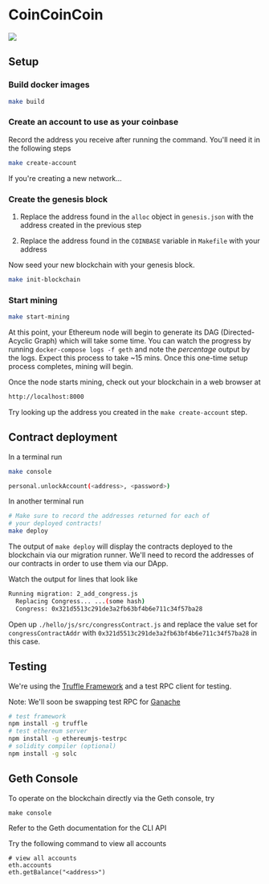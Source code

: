# CoinCoinCoin

![](https://defenders.org/sites/default/files/styles/homepage-feature-2015/public/black-bear_duane-cross.png?itok=zDF-t85w)

## Setup

### Build docker images

```sh
make build
```

### Create an account to use as your coinbase

Record the address you receive after running the command. You'll need it in
the following steps

```sh
make create-account
```

If you're creating a new network...

### Create the genesis block

1. Replace the address found in the `alloc` object in `genesis.json` with the address created in the previous step

2. Replace the address found in the `COINBASE` variable in `Makefile` with your address

Now seed your new blockchain with your genesis block.

```sh
make init-blockchain
```

### Start mining

```sh
make start-mining
```

At this point, your Ethereum node will begin to generate its DAG (Directed-Acyclic Graph) which will take some time. You can watch the progress by running `docker-compose logs -f geth` and note the _percentage_ output by the logs. Expect this process to take ~15 mins. Once this one-time setup process completes, mining will begin.

Once the node starts mining, check out your blockchain in a web browser at

```sh
http://localhost:8000
```

Try looking up the address you created in the `make create-account` step.

## Contract deployment

In a terminal run

```sh
make console

personal.unlockAccount(<address>, <password>)
```

In another terminal run

```sh
# Make sure to record the addresses returned for each of
# your deployed contracts!
make deploy
```

The output of `make deploy` will display the contracts deployed to the blockchain via our migration runner. We'll need to record the addresses of our contracts in order to use them via our DApp.

Watch the output for lines that look like

```sh
Running migration: 2_add_congress.js
  Replacing Congress... ...(some hash)
  Congress: 0x321d5513c291de3a2fb63bf4b6e711c34f57ba28
```

Open up `./hello/js/src/congressContract.js` and replace the value set for `congressContractAddr` with `0x321d5513c291de3a2fb63bf4b6e711c34f57ba28` in this case.

## Testing

We're using the [Truffle Framework](http://truffleframework.com/) and a test RPC client for testing.

Note: We'll soon be swapping test RPC for [Ganache](https://github.com/trufflesuite/ganache)

```sh
# test framework
npm install -g truffle
# test ethereum server
npm install -g ethereumjs-testrpc
# solidity compiler (optional)
npm install -g solc
```

## Geth Console

To operate on the blockchain directly via the Geth console, try

```
make console
```

Refer to the Geth documentation for the CLI API

Try the following command to view all accounts

```
# view all accounts
eth.accounts
eth.getBalance("<address>")
```
